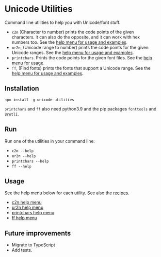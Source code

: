 # Unicode Utilities

Command line utilities to help you with Unicode/font stuff.

- `c2n` (Character to number) prints the code points of the given characters. It can also do the opposite, and it can work with hex numbers too. See the [help menu for usage and examples](help/c2n.txt).
- `ur2n`, (Unicode range to number) prints the code points for the given Unicode ranges. See the [help menu for usage and examples](help/ur2n.txt).
- `printchars`. Prints the code points for the given font files. See the [help menu for usage](help/printchars.txt).
- `ff`, (Find fonts) prints the fonts that support a Unicode range. See the [help menu for usage and examples](help/ff.txt).

## Installation

`npm install -g unicode-utilities`

`printchars` and `ff` also need python3.9 and the pip packages `fonttools` and `Brotli`.

## Run

Run one of the utilities in your command line:

- `c2n --help`
- `ur2n --help`
- `printchars --help`
- `ff --help`

## Usage

See the help menu below for each utility. See also the [recipes](recipes.md).

- [c2n help menu](help/c2n.txt)
- [ur2n help menu](help/ur2n.txt)
- [printchars help menu](help/printchars.txt)
- [ff help menu](help/ff.txt)

## Future improvements

- Migrate to TypeScript
- Add tests.
